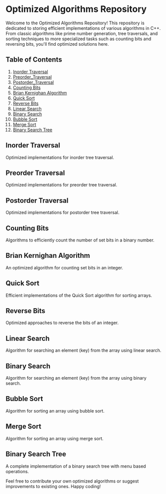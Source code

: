 # Optimized Algorithms Repository

Welcome to the Optimized Algorithms Repository! This repository is dedicated to storing efficient implementations of various algorithms in C++. From classic algorithms like prime number generation, tree traversals, and sorting techniques to more specialized tasks such as counting bits and reversing bits, you'll find optimized solutions here.

## Table of Contents
1. [Inorder Traversal](#inorder-traversal)
2. [Preorder_Traversal](#preorder-traversal)
3. [Postorder_Traversal](#postorder-traversal)
4. [Counting Bits](#counting-bits)
5. [Brian Kernighan Algorithm](#brian-kernighan-algorithm)
6. [Quick Sort](#quick-sort)
7. [Reverse Bits](#reverse-bits)
8. [Linear Search](#linear-search)
9. [Binary Search](#binary-search)
10. [Bubble Sort](#bubble-sort)
11. [Merge Sort](#merge-sort)
12. [Binary Search Tree](#binary-search-tree)

## Inorder Traversal
Optimized implementations for inorder tree traversal.

## Preorder Traversal
Optimized implementations for preorder tree traversal.

## Postorder Traversal
Optimized implementations for postorder tree traversal.

## Counting Bits
Algorithms to efficiently count the number of set bits in a binary number.

## Brian Kernighan Algorithm
An optimized algorithm for counting set bits in an integer.

## Quick Sort
Efficient implementations of the Quick Sort algorithm for sorting arrays.

## Reverse Bits
Optimized approaches to reverse the bits of an integer.

## Linear Search
Algorithm for searching an element (key) from the array using linear search.

## Binary Search
Algorithm for searching an element (key) from the array using binary search.

## Bubble Sort
Algorithm for sorting an array using bubble sort.

## Merge Sort
Algorithm for sorting an array using merge sort.

## Binary Search Tree
A complete implementation of a binary search tree with menu based operations.

Feel free to contribute your own optimized algorithms or suggest improvements to existing ones. Happy coding!
